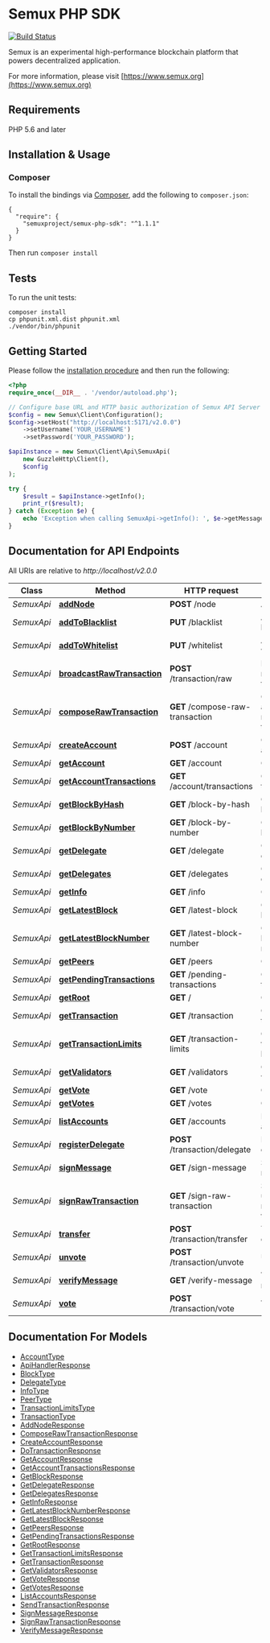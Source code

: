 # Semux PHP SDK

[![Build Status](https://travis-ci.org/semuxproject/semux-php-sdk.svg?branch=master)](https://travis-ci.org/semuxproject/semux-php-sdk)

Semux is an experimental high-performance blockchain platform that powers decentralized application.

For more information, please visit [https://www.semux.org](https://www.semux.org)

## Requirements

PHP 5.6 and later

## Installation & Usage
### Composer

To install the bindings via [Composer](http://getcomposer.org/), add the following to `composer.json`:

```
{
  "require": {
    "semuxproject/semux-php-sdk": "^1.1.1"
  }
}
```

Then run `composer install`

## Tests

To run the unit tests:

```
composer install
cp phpunit.xml.dist phpunit.xml
./vendor/bin/phpunit
```

## Getting Started

Please follow the [installation procedure](#installation--usage) and then run the following:

```php
<?php
require_once(__DIR__ . '/vendor/autoload.php');

// Configure base URL and HTTP basic authorization of Semux API Server
$config = new Semux\Client\Configuration();
$config->setHost("http://localhost:5171/v2.0.0")
    ->setUsername('YOUR_USERNAME')
    ->setPassword('YOUR_PASSWORD');

$apiInstance = new Semux\Client\Api\SemuxApi(
    new GuzzleHttp\Client(),
    $config
);

try {
    $result = $apiInstance->getInfo();
    print_r($result);
} catch (Exception $e) {
    echo 'Exception when calling SemuxApi->getInfo(): ', $e->getMessage(), PHP_EOL;
}
```

## Documentation for API Endpoints

All URIs are relative to *http://localhost/v2.0.0*

Class | Method | HTTP request | Description
------------ | ------------- | ------------- | -------------
*SemuxApi* | [**addNode**](docs/Api/SemuxApi.md#addnode) | **POST** /node | Add node
*SemuxApi* | [**addToBlacklist**](docs/Api/SemuxApi.md#addtoblacklist) | **PUT** /blacklist | Add to blacklist
*SemuxApi* | [**addToWhitelist**](docs/Api/SemuxApi.md#addtowhitelist) | **PUT** /whitelist | Add to whitelist
*SemuxApi* | [**broadcastRawTransaction**](docs/Api/SemuxApi.md#broadcastrawtransaction) | **POST** /transaction/raw | Broadcast a raw transaction
*SemuxApi* | [**composeRawTransaction**](docs/Api/SemuxApi.md#composerawtransaction) | **GET** /compose-raw-transaction | Compose an unsigned raw transaction
*SemuxApi* | [**createAccount**](docs/Api/SemuxApi.md#createaccount) | **POST** /account | Create account
*SemuxApi* | [**getAccount**](docs/Api/SemuxApi.md#getaccount) | **GET** /account | Get account
*SemuxApi* | [**getAccountTransactions**](docs/Api/SemuxApi.md#getaccounttransactions) | **GET** /account/transactions | Get account transactions
*SemuxApi* | [**getBlockByHash**](docs/Api/SemuxApi.md#getblockbyhash) | **GET** /block-by-hash | Get block by hash
*SemuxApi* | [**getBlockByNumber**](docs/Api/SemuxApi.md#getblockbynumber) | **GET** /block-by-number | Get block by number
*SemuxApi* | [**getDelegate**](docs/Api/SemuxApi.md#getdelegate) | **GET** /delegate | Get a delegate
*SemuxApi* | [**getDelegates**](docs/Api/SemuxApi.md#getdelegates) | **GET** /delegates | Get all delegates
*SemuxApi* | [**getInfo**](docs/Api/SemuxApi.md#getinfo) | **GET** /info | Get info
*SemuxApi* | [**getLatestBlock**](docs/Api/SemuxApi.md#getlatestblock) | **GET** /latest-block | Get latest block
*SemuxApi* | [**getLatestBlockNumber**](docs/Api/SemuxApi.md#getlatestblocknumber) | **GET** /latest-block-number | Get latest block number
*SemuxApi* | [**getPeers**](docs/Api/SemuxApi.md#getpeers) | **GET** /peers | Get peers
*SemuxApi* | [**getPendingTransactions**](docs/Api/SemuxApi.md#getpendingtransactions) | **GET** /pending-transactions | Get pending transactions
*SemuxApi* | [**getRoot**](docs/Api/SemuxApi.md#getroot) | **GET** / | Get root
*SemuxApi* | [**getTransaction**](docs/Api/SemuxApi.md#gettransaction) | **GET** /transaction | Get transaction
*SemuxApi* | [**getTransactionLimits**](docs/Api/SemuxApi.md#gettransactionlimits) | **GET** /transaction-limits | Get transaction limits
*SemuxApi* | [**getValidators**](docs/Api/SemuxApi.md#getvalidators) | **GET** /validators | Get validators
*SemuxApi* | [**getVote**](docs/Api/SemuxApi.md#getvote) | **GET** /vote | Get vote
*SemuxApi* | [**getVotes**](docs/Api/SemuxApi.md#getvotes) | **GET** /votes | Get votes
*SemuxApi* | [**listAccounts**](docs/Api/SemuxApi.md#listaccounts) | **GET** /accounts | List accounts
*SemuxApi* | [**registerDelegate**](docs/Api/SemuxApi.md#registerdelegate) | **POST** /transaction/delegate | Register delegate
*SemuxApi* | [**signMessage**](docs/Api/SemuxApi.md#signmessage) | **GET** /sign-message | Sign a message
*SemuxApi* | [**signRawTransaction**](docs/Api/SemuxApi.md#signrawtransaction) | **GET** /sign-raw-transaction | Sign an unsigned raw transaction
*SemuxApi* | [**transfer**](docs/Api/SemuxApi.md#transfer) | **POST** /transaction/transfer | Transfer coins
*SemuxApi* | [**unvote**](docs/Api/SemuxApi.md#unvote) | **POST** /transaction/unvote | Unvote
*SemuxApi* | [**verifyMessage**](docs/Api/SemuxApi.md#verifymessage) | **GET** /verify-message | Verify a message
*SemuxApi* | [**vote**](docs/Api/SemuxApi.md#vote) | **POST** /transaction/vote | Vote


## Documentation For Models

 - [AccountType](docs/Model/AccountType.md)
 - [ApiHandlerResponse](docs/Model/ApiHandlerResponse.md)
 - [BlockType](docs/Model/BlockType.md)
 - [DelegateType](docs/Model/DelegateType.md)
 - [InfoType](docs/Model/InfoType.md)
 - [PeerType](docs/Model/PeerType.md)
 - [TransactionLimitsType](docs/Model/TransactionLimitsType.md)
 - [TransactionType](docs/Model/TransactionType.md)
 - [AddNodeResponse](docs/Model/AddNodeResponse.md)
 - [ComposeRawTransactionResponse](docs/Model/ComposeRawTransactionResponse.md)
 - [CreateAccountResponse](docs/Model/CreateAccountResponse.md)
 - [DoTransactionResponse](docs/Model/DoTransactionResponse.md)
 - [GetAccountResponse](docs/Model/GetAccountResponse.md)
 - [GetAccountTransactionsResponse](docs/Model/GetAccountTransactionsResponse.md)
 - [GetBlockResponse](docs/Model/GetBlockResponse.md)
 - [GetDelegateResponse](docs/Model/GetDelegateResponse.md)
 - [GetDelegatesResponse](docs/Model/GetDelegatesResponse.md)
 - [GetInfoResponse](docs/Model/GetInfoResponse.md)
 - [GetLatestBlockNumberResponse](docs/Model/GetLatestBlockNumberResponse.md)
 - [GetLatestBlockResponse](docs/Model/GetLatestBlockResponse.md)
 - [GetPeersResponse](docs/Model/GetPeersResponse.md)
 - [GetPendingTransactionsResponse](docs/Model/GetPendingTransactionsResponse.md)
 - [GetRootResponse](docs/Model/GetRootResponse.md)
 - [GetTransactionLimitsResponse](docs/Model/GetTransactionLimitsResponse.md)
 - [GetTransactionResponse](docs/Model/GetTransactionResponse.md)
 - [GetValidatorsResponse](docs/Model/GetValidatorsResponse.md)
 - [GetVoteResponse](docs/Model/GetVoteResponse.md)
 - [GetVotesResponse](docs/Model/GetVotesResponse.md)
 - [ListAccountsResponse](docs/Model/ListAccountsResponse.md)
 - [SendTransactionResponse](docs/Model/SendTransactionResponse.md)
 - [SignMessageResponse](docs/Model/SignMessageResponse.md)
 - [SignRawTransactionResponse](docs/Model/SignRawTransactionResponse.md)
 - [VerifyMessageResponse](docs/Model/VerifyMessageResponse.md)





